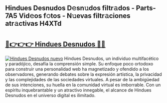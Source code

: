 ## Hindues Desnudos D𝚎sn𝚞dos filtr𝚊dos - Parts-7A5 Vid𝚎os f𝚘tos - N𝚞evas filtr𝚊ciones atr𝚊ctivas H4XTd

# <h2><a href="http://mb0keqr.tromn.icu/?c=Hindues+Desnudos">🔗👉👉👉 Hindues Desnudos 🔗🔗</a></h2>

[![Hindues Desnudos nuevo](https://i.imgur.com/pEAQMta.gif)](http://mb0keqr.tromn.icu/?c=Hindues+Desnudos)
Hindues Desnudos, un individuo multifacético y paradójico, desafía la comprensión simple. Su enfoque poco ortodoxo para construir una personalidad web ha magnetizado y ofendido a los observadores, generando debates sobre la expresión artística, la privacidad y las complejidades de las sociedades virtuales. A pesar de la ambigüedad de sus intenciones, su huella en la comunidad virtual es imborrable. Con un espíritu inquebrantable y un atractivo innegable, el alcance de Hindues Desnudos en el universo digital es ilimitado.
